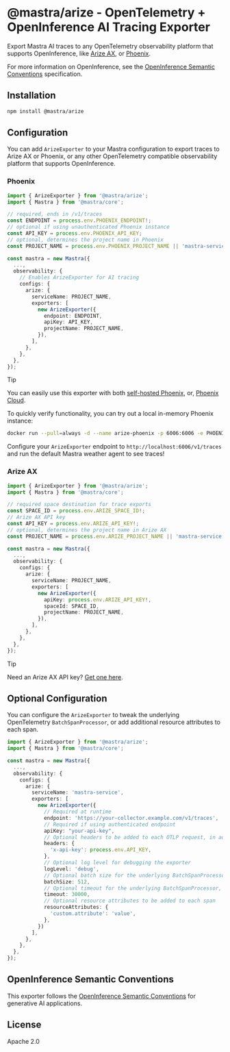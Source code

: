 # @mastra/arize - OpenTelemetry + OpenInference AI Tracing Exporter

Export Mastra AI traces to any OpenTelemetry observability platform that supports OpenInference, like [Arize AX](https://arize.com/generative-ai/), or [Phoenix](https://phoenix.arize.com/).

For more information on OpenInference, see the [OpenInference Semantic Conventions](https://github.com/Arize-ai/openinference/tree/main/spec) specification.

## Installation

```bash
npm install @mastra/arize
```

## Configuration

You can add `ArizeExporter` to your Mastra configuration to export traces to Arize AX or Phoenix, or any other OpenTelemetry compatible observability platform that supports OpenInference.

### Phoenix

```typescript
import { ArizeExporter } from '@mastra/arize';
import { Mastra } from '@mastra/core';

// required, ends in /v1/traces
const ENDPOINT = process.env.PHOENIX_ENDPOINT!;
// optional if using unauthenticated Phoenix instance
const API_KEY = process.env.PHOENIX_API_KEY;
// optional, determines the project name in Phoenix
const PROJECT_NAME = process.env.PHOENIX_PROJECT_NAME || 'mastra-service';

const mastra = new Mastra({
  ...,
  observability: {
    // Enables ArizeExporter for AI tracing
    configs: {
      arize: {
        serviceName: PROJECT_NAME,
        exporters: [
          new ArizeExporter({
            endpoint: ENDPOINT,
            apiKey: API_KEY,
            projectName: PROJECT_NAME,
          }),
        ],
      },
    },
  },
});
```

> [!TIP]
> You can easily use this exporter with both [self-hosted Phoenix](https://docs.arize.com/phoenix/deployment), or, [Phoenix Cloud](https://app.phoenix.arize.com/login).
>
> To quickly verify functionality, you can try out a local in-memory Phoenix instance:
>
> ```bash
> docker run --pull=always -d --name arize-phoenix -p 6006:6006 -e PHOENIX_SQL_DATABASE_URL="sqlite:///:memory:" arizephoenix/phoenix:latest
> ```
>
> Configure your `ArizeExporter` endpoint to `http://localhost:6006/v1/traces` and run the default Mastra weather agent to see traces!

### Arize AX

```typescript
import { ArizeExporter } from '@mastra/arize';
import { Mastra } from '@mastra/core';

// required space destination for trace exports
const SPACE_ID = process.env.ARIZE_SPACE_ID!;
// Arize AX API key
const API_KEY = process.env.ARIZE_API_KEY!;
// optional, determines the project name in Arize AX
const PROJECT_NAME = process.env.ARIZE_PROJECT_NAME || 'mastra-service';

const mastra = new Mastra({
  ...,
  observability: {
    configs: {
      arize: {
        serviceName: PROJECT_NAME,
        exporters: [
          new ArizeExporter({
            apiKey: process.env.ARIZE_API_KEY!,
            spaceId: SPACE_ID,
            projectName: PROJECT_NAME,
          }),
        ],
      },
    },
  },
});
```

> [!TIP]
> Need an Arize AX API key? [Get one here](https://app.arize.com/).

## Optional Configuration

You can configure the `ArizeExporter` to tweak the underlying OpenTelemetry `BatchSpanProcessor`, or add additional resource attributes to each span.

```typescript
import { ArizeExporter } from '@mastra/arize';
import { Mastra } from '@mastra/core';

const mastra = new Mastra({
  ...,
  observability: {
    configs: {
      arize: {
        serviceName: 'mastra-service',
        exporters: [
          new ArizeExporter({
            // Required at runtime
            endpoint: 'https://your-collector.example.com/v1/traces',
            // Required if using authenticated endpoint
            apiKey: "your-api-key",
            // Optional headers to be added to each OTLP request, in addition to authentication headers
            headers: {
              'x-api-key': process.env.API_KEY,
            },
            // Optional log level for debugging the exporter
            logLevel: 'debug',
            // Optional batch size for the underlying BatchSpanProcessor, before spans are exported
            batchSize: 512,
            // Optional timeout for the underlying BatchSpanProcessor, before spans are exported
            timeout: 30000,
            // Optional resource attributes to be added to each span
            resourceAttributes: {
              'custom.attribute': 'value',
            },
          })
        ],
      },
    },
  },
});
```

## OpenInference Semantic Conventions

This exporter follows the [OpenInference Semantic Conventions](https://github.com/Arize-ai/openinference/tree/main/spec) for generative AI applications.

## License

Apache 2.0
